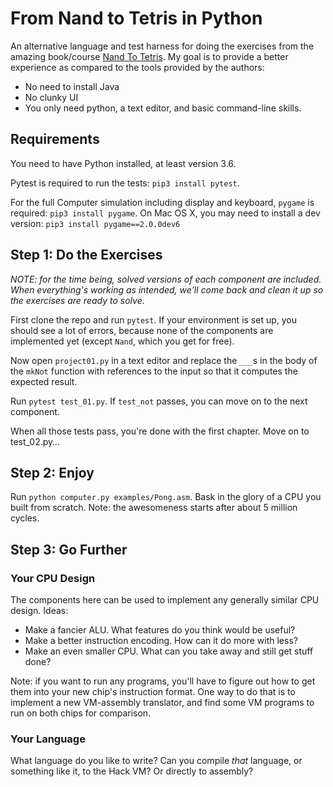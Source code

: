 # From Nand to Tetris in Python

An alternative language and test harness for doing the exercises from the amazing book/course
[Nand To Tetris](https://www.nand2tetris.org). My goal is to provide a better experience
as compared to the tools provided by the authors:

* No need to install Java
* No clunky UI
* You only need python, a text editor, and basic command-line skills.


## Requirements

You need to have Python installed, at least version 3.6.

Pytest is required to run the tests: `pip3 install pytest`.

For the full Computer simulation including display and keyboard, `pygame` is required:
`pip3 install pygame`. On Mac OS X, you may need to install a dev version: 
`pip3 install pygame==2.0.0dev6`


## Step 1: Do the Exercises

_NOTE: for the time being, solved versions of each component are included. When everything's 
working as intended, we'll come back and clean it up so the exercises are ready to solve._

First clone the repo and run `pytest`. If your environment is set up, you should see a lot of 
errors, because none of the components are implemented yet (except `Nand`, which you get for 
free).

Now open `project01.py` in a text editor and replace the `___`s in the body of the `mkNot` 
function with references to the input so that it computes the expected result.

Run `pytest test_01.py`. If `test_not` passes, you can move on to the next component.

When all those tests pass, you're done with the first chapter. Move on to test_02.py…


## Step 2: Enjoy

Run `python computer.py examples/Pong.asm`. Bask in the glory of a CPU you built from scratch.
Note: the awesomeness starts after about 5 million cycles.


## Step 3: Go Further


### Your CPU Design

The components here can be used to implement any generally similar CPU design. Ideas:

- Make a fancier ALU. What features do you think would be useful?
- Make a better instruction encoding. How can it do more with less?
- Make an even smaller CPU. What can you take away and still get stuff done?

Note: if you want to run any programs, you'll have to figure out how to get them into
your new chip's instruction format. One way to do that is to implement a new VM-assembly 
translator, and find some VM programs to run on both chips for comparison.


### Your Language

What language do you like to write? Can you compile _that_ language, or something like it, to
the Hack VM? Or directly to assembly?
